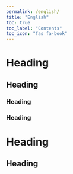 ```yaml
---
permalink: /english/
title: "English"
toc: true
toc_label: "Contents"
toc_icon: "fas fa-book"
---
```


# Heading
## Heading
### Heading
### Heading
# Heading
## Heading
